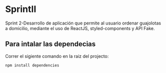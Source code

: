 # SprintII
Sprint 2-Desarrollo de aplicación que permite al usuario ordenar guajolotas a domicilio, mediante el uso de ReactJS, styled-components y API Fake.

## Para intalar las dependecias 
Correr el sigiente comando en la raiz del projecto:
```cmd
npm install dependencies
```
